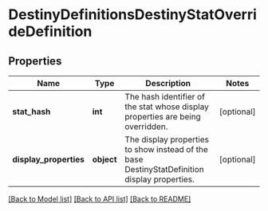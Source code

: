 # DestinyDefinitionsDestinyStatOverrideDefinition

## Properties
Name | Type | Description | Notes
------------ | ------------- | ------------- | -------------
**stat_hash** | **int** | The hash identifier of the stat whose display properties are being overridden. | [optional] 
**display_properties** | **object** | The display properties to show instead of the base DestinyStatDefinition display properties. | [optional] 

[[Back to Model list]](../README.md#documentation-for-models) [[Back to API list]](../README.md#documentation-for-api-endpoints) [[Back to README]](../README.md)


